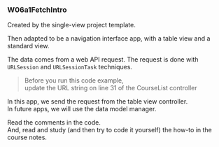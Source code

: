 ###  W06a1FetchIntro

Created by the single-view project template.

Then adapted to be a navigation interface app, with a table view and a standard view. 

The data comes from a web API request. The request is done with `URLSession` and `URLSessionTask` techniques. 

> Before you run this code example,  
> update the URL string on line 31 of the CourseList controller 

In this app, we send the request from the table view controller.  
In future apps, we will use the data model manager.  

Read the comments in the code.  
And, read and study (and then try to code it yourself) the how-to in the course notes.  
